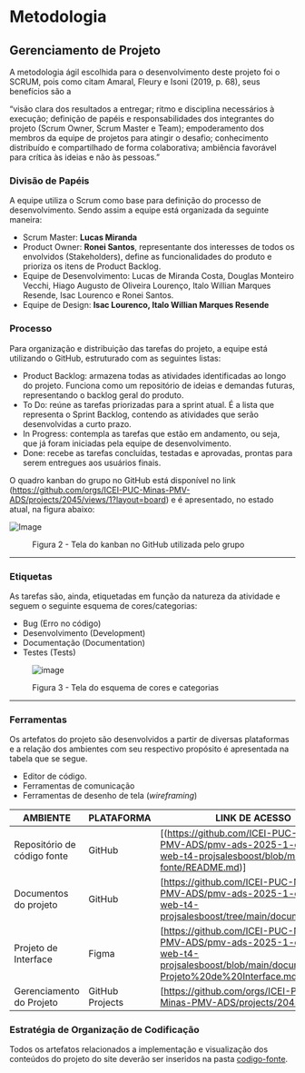 
# Metodologia

## Gerenciamento de Projeto
A metodologia ágil escolhida para o desenvolvimento deste projeto foi o SCRUM, pois como citam Amaral, Fleury e Isoni (2019, p. 68), seus benefícios são a

“visão clara dos resultados a entregar; ritmo e disciplina necessários à execução; definição de papéis e responsabilidades dos integrantes do projeto (Scrum Owner, Scrum Master e Team); empoderamento dos membros da equipe de projetos para atingir o desafio; conhecimento distribuído e compartilhado de forma colaborativa; ambiência favorável para crítica às ideias e não às pessoas.”

### Divisão de Papéis

A equipe utiliza o Scrum como base para definição do processo de desenvolvimento. Sendo assim a equipe está organizada da seguinte maneira:

- Scrum Master: **Lucas Miranda**
- Product Owner: **Ronei Santos**, representante dos interesses de todos os envolvidos (Stakeholders), define as funcionalidades do produto e prioriza os itens de Product Backlog.
- Equipe de Desenvolvimento: Lucas de Miranda Costa, Douglas Monteiro Vecchi, Hiago Augusto de Oliveira Lourenço, Italo Willian Marques Resende, Isac Lourenco e Ronei Santos.
- Equipe de Design: **Isac Lourenco, Italo Willian Marques Resende**

### Processo

Para organização e distribuição das tarefas do projeto, a equipe está utilizando o GitHub, estruturado com as seguintes listas: 

<ul>
  <li>Product Backlog: armazena todas as atividades identificadas ao longo do projeto. Funciona como um repositório de ideias e demandas futuras, representando o backlog geral do produto.</li>
  <li>To Do: reúne as tarefas priorizadas para a sprint atual. É a lista que representa o Sprint Backlog, contendo as atividades que serão desenvolvidas a curto prazo.</li>
  <li>In Progress: contempla as tarefas que estão em andamento, ou seja, que já foram iniciadas pela equipe de desenvolvimento.</li>
  <li>Done: recebe as tarefas concluídas, testadas e aprovadas, prontas para serem entregues aos usuários finais.</li>
 </ul>

O quadro kanban do grupo no GitHub está disponível no link (https://github.com/orgs/ICEI-PUC-Minas-PMV-ADS/projects/2045/views/1?layout=board) e é apresentado, no estado atual, na figura abaixo:

![Image](https://github.com/user-attachments/assets/f6c87c02-349c-45bb-84c5-457102a9e4f0)

<figure> 
    <figcaption>Figura 2 - Tela do kanban no GitHub utilizada pelo grupo</figcaption>
</figure> 
<hr>


### Etiquetas
<p>As tarefas são, ainda, etiquetadas em função da natureza da atividade e seguem o seguinte esquema de cores/categorias:</p>

<ul>
  <li>Bug (Erro no código)</li>
  <li>Desenvolvimento (Development)</li>
  <li>Documentação (Documentation)</li>
  <li>Testes (Tests)</li>
</ul>

<figure> 
  
![image](https://github.com/user-attachments/assets/fdf14f78-f58c-45eb-919d-12dd734bacfc)

</figure> 

<figure> 
    <figcaption>Figura 3 - Tela do esquema de cores e categorias</figcaption>
</figure> 
<hr>
  
### Ferramentas

Os artefatos do projeto são desenvolvidos a partir de diversas plataformas e a relação dos ambientes com seu respectivo propósito é apresentada na tabela que se segue.

- Editor de código.
- Ferramentas de comunicação
- Ferramentas de desenho de tela (_wireframing_)

| AMBIENTE                            | PLATAFORMA                         | LINK DE ACESSO                         |
|-------------------------------------|------------------------------------|----------------------------------------|
| Repositório de código fonte         | GitHub                             | [(https://github.com/ICEI-PUC-Minas-PMV-ADS/pmv-ads-2025-1-e1-proj-web-t4-projsalesboost/blob/main/codigo-fonte/README.md)]                          |
| Documentos do projeto               | GitHub                             | [https://github.com/ICEI-PUC-Minas-PMV-ADS/pmv-ads-2025-1-e1-proj-web-t4-projsalesboost/tree/main/documentos]                            |
| Projeto de Interface                | Figma                              | [https://github.com/ICEI-PUC-Minas-PMV-ADS/pmv-ads-2025-1-e1-proj-web-t4-projsalesboost/blob/main/documentos/04-Projeto%20de%20Interface.md]                            |
| Gerenciamento do Projeto            | GitHub Projects                    | [https://github.com/orgs/ICEI-PUC-Minas-PMV-ADS/projects/2045/views/3]                            |


### Estratégia de Organização de Codificação 

Todos os artefatos relacionados a implementação e visualização dos conteúdos do projeto do site deverão ser inseridos na pasta [codigo-fonte](http://https://github.com/ICEI-PUC-Minas-PMV-ADS/WebApplicationProject-Template-v2/tree/main/codigo-fonte). 
